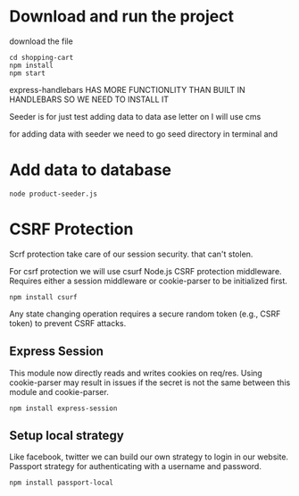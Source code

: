 # Download and run the project
download the file

```
cd shopping-cart
npm install
npm start
```



express-handlebars HAS MORE FUNCTIONLITY THAN BUILT IN HANDLEBARS
SO WE NEED TO INSTALL IT


Seeder is for just test 
adding data to data ase letter on I will use cms

for adding data with seeder we need to go seed directory in terminal
and 
# Add data to database 
```
node product-seeder.js
```

# CSRF Protection
Scrf protection take care of our session security. that can't stolen. 

For csrf protection we will use csurf
Node.js CSRF protection middleware.
Requires either a session middleware or cookie-parser to be initialized first.

```npm install csurf```

Any state changing operation requires a secure random token (e.g., CSRF token) to prevent CSRF attacks.

## Express Session
This module now directly reads and writes cookies on req/res. Using cookie-parser may result in issues if the secret is not the same between this module and cookie-parser.

```npm install express-session```

## Setup local strategy
Like facebook, twitter we can build our own strategy to login in our website. Passport strategy for authenticating with a username and password.

```npm install passport-local```


